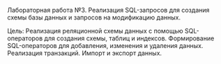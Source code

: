 Лабораторная работа №3. Реализация SQL-запросов для создания схемы базы данных и запросов на модификацию данных.

Цель: Реализация реляционной схемы данных с помощью SQL-операторов для создания схемы, таблиц и индексов. Формирование SQL-операторов для добавления, изменения и удаления данных. Реализация транзакций. Импорт и экспорт данных.
